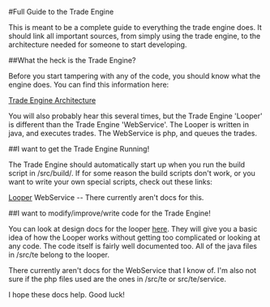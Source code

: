 #Full Guide to the Trade Engine

This is meant to be a complete guide to everything the trade engine does. It should link all important sources, from simply using the trade engine, to the architecture needed for someone to start developing. 

##What the heck is the Trade Engine?

Before you start tampering with any of the code, you should know what the engine does. You can find this information here: 

[Trade Engine Architecture](design/TradeEngineArchitecture.md)

You will also probably hear this several times, but the Trade Engine 'Looper' is different than the Trade Engine 'WebService'. The Looper is written in java, and executes trades. The WebService is php, and queues the trades. 

##I want to get the Trade Engine Running!

The Trade Engine should automatically start up when you run the build script in /src/build/. If for some reason the build scripts don't work, or you want to write your own special scripts, check out these links:

[Looper](TradeEngineControls.md)
WebService -- There currently aren't docs for this. 

##I want to modify/improve/write code for the Trade Engine!

You can look at design docs for the looper [here](design/LooperImplementation.md). They will give you a basic idea of how the Looper works without getting too complicated or looking at any code. The code itself is fairly well documented too. All of the java files in /src/te belong to the looper. 

There currently aren't docs for the WebService that I know of. I'm also not sure if the php files used are the ones in /src/te or src/te/service. 

I hope these docs help. Good luck!